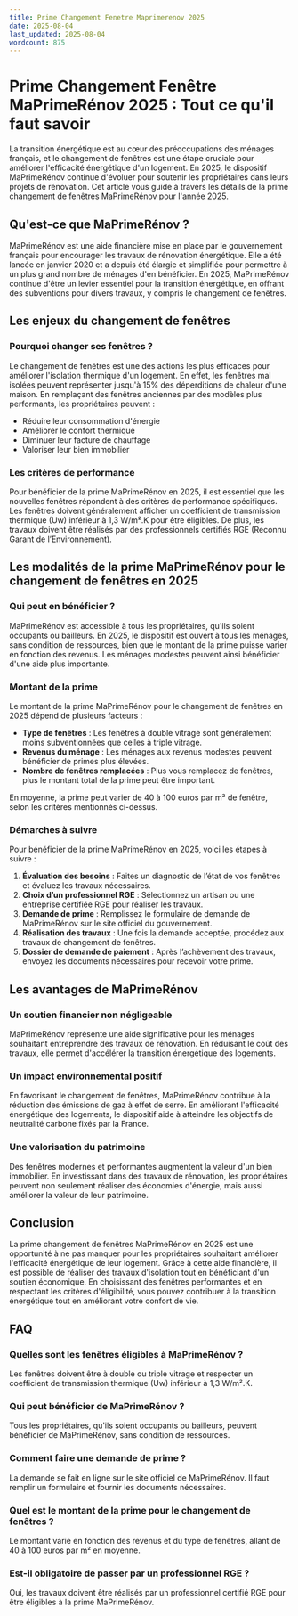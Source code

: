 ```yaml
---
title: Prime Changement Fenetre Maprimerenov 2025
date: 2025-08-04
last_updated: 2025-08-04
wordcount: 875
---
```


# Prime Changement Fenêtre MaPrimeRénov 2025 : Tout ce qu'il faut savoir

La transition énergétique est au cœur des préoccupations des ménages français, et le changement de fenêtres est une étape cruciale pour améliorer l'efficacité énergétique d'un logement. En 2025, le dispositif MaPrimeRénov continue d'évoluer pour soutenir les propriétaires dans leurs projets de rénovation. Cet article vous guide à travers les détails de la prime changement de fenêtres MaPrimeRénov pour l'année 2025.

## Qu'est-ce que MaPrimeRénov ?

MaPrimeRénov est une aide financière mise en place par le gouvernement français pour encourager les travaux de rénovation énergétique. Elle a été lancée en janvier 2020 et a depuis été élargie et simplifiée pour permettre à un plus grand nombre de ménages d'en bénéficier. En 2025, MaPrimeRénov continue d'être un levier essentiel pour la transition énergétique, en offrant des subventions pour divers travaux, y compris le changement de fenêtres.

## Les enjeux du changement de fenêtres

### Pourquoi changer ses fenêtres ?

Le changement de fenêtres est une des actions les plus efficaces pour améliorer l'isolation thermique d'un logement. En effet, les fenêtres mal isolées peuvent représenter jusqu'à 15% des déperditions de chaleur d'une maison. En remplaçant des fenêtres anciennes par des modèles plus performants, les propriétaires peuvent :

- Réduire leur consommation d'énergie
- Améliorer le confort thermique
- Diminuer leur facture de chauffage
- Valoriser leur bien immobilier

### Les critères de performance

Pour bénéficier de la prime MaPrimeRénov en 2025, il est essentiel que les nouvelles fenêtres répondent à des critères de performance spécifiques. Les fenêtres doivent généralement afficher un coefficient de transmission thermique (Uw) inférieur à 1,3 W/m².K pour être éligibles. De plus, les travaux doivent être réalisés par des professionnels certifiés RGE (Reconnu Garant de l’Environnement).

## Les modalités de la prime MaPrimeRénov pour le changement de fenêtres en 2025

### Qui peut en bénéficier ?

MaPrimeRénov est accessible à tous les propriétaires, qu'ils soient occupants ou bailleurs. En 2025, le dispositif est ouvert à tous les ménages, sans condition de ressources, bien que le montant de la prime puisse varier en fonction des revenus. Les ménages modestes peuvent ainsi bénéficier d'une aide plus importante.

### Montant de la prime

Le montant de la prime MaPrimeRénov pour le changement de fenêtres en 2025 dépend de plusieurs facteurs :

- **Type de fenêtres** : Les fenêtres à double vitrage sont généralement moins subventionnées que celles à triple vitrage.
- **Revenus du ménage** : Les ménages aux revenus modestes peuvent bénéficier de primes plus élevées.
- **Nombre de fenêtres remplacées** : Plus vous remplacez de fenêtres, plus le montant total de la prime peut être important.

En moyenne, la prime peut varier de 40 à 100 euros par m² de fenêtre, selon les critères mentionnés ci-dessus.

### Démarches à suivre

Pour bénéficier de la prime MaPrimeRénov en 2025, voici les étapes à suivre :

1. **Évaluation des besoins** : Faites un diagnostic de l’état de vos fenêtres et évaluez les travaux nécessaires.
2. **Choix d’un professionnel RGE** : Sélectionnez un artisan ou une entreprise certifiée RGE pour réaliser les travaux.
3. **Demande de prime** : Remplissez le formulaire de demande de MaPrimeRénov sur le site officiel du gouvernement.
4. **Réalisation des travaux** : Une fois la demande acceptée, procédez aux travaux de changement de fenêtres.
5. **Dossier de demande de paiement** : Après l’achèvement des travaux, envoyez les documents nécessaires pour recevoir votre prime.

## Les avantages de MaPrimeRénov

### Un soutien financier non négligeable

MaPrimeRénov représente une aide significative pour les ménages souhaitant entreprendre des travaux de rénovation. En réduisant le coût des travaux, elle permet d'accélérer la transition énergétique des logements.

### Un impact environnemental positif

En favorisant le changement de fenêtres, MaPrimeRénov contribue à la réduction des émissions de gaz à effet de serre. En améliorant l'efficacité énergétique des logements, le dispositif aide à atteindre les objectifs de neutralité carbone fixés par la France.

### Une valorisation du patrimoine

Des fenêtres modernes et performantes augmentent la valeur d'un bien immobilier. En investissant dans des travaux de rénovation, les propriétaires peuvent non seulement réaliser des économies d'énergie, mais aussi améliorer la valeur de leur patrimoine.

## Conclusion

La prime changement de fenêtres MaPrimeRénov en 2025 est une opportunité à ne pas manquer pour les propriétaires souhaitant améliorer l'efficacité énergétique de leur logement. Grâce à cette aide financière, il est possible de réaliser des travaux d'isolation tout en bénéficiant d'un soutien économique. En choisissant des fenêtres performantes et en respectant les critères d'éligibilité, vous pouvez contribuer à la transition énergétique tout en améliorant votre confort de vie.

## FAQ

### Quelles sont les fenêtres éligibles à MaPrimeRénov ?

Les fenêtres doivent être à double ou triple vitrage et respecter un coefficient de transmission thermique (Uw) inférieur à 1,3 W/m².K.

### Qui peut bénéficier de MaPrimeRénov ?

Tous les propriétaires, qu'ils soient occupants ou bailleurs, peuvent bénéficier de MaPrimeRénov, sans condition de ressources.

### Comment faire une demande de prime ?

La demande se fait en ligne sur le site officiel de MaPrimeRénov. Il faut remplir un formulaire et fournir les documents nécessaires.

### Quel est le montant de la prime pour le changement de fenêtres ?

Le montant varie en fonction des revenus et du type de fenêtres, allant de 40 à 100 euros par m² en moyenne.

### Est-il obligatoire de passer par un professionnel RGE ?

Oui, les travaux doivent être réalisés par un professionnel certifié RGE pour être éligibles à la prime MaPrimeRénov.